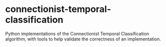 # connectionist-temporal-classification
Python implementations of the Connectionist Temporal Classification algorithm, with tools to help validate the correctness of an implementation.
